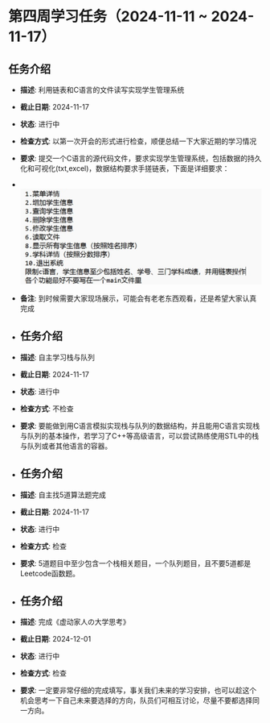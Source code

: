 # 第四周学习任务（2024-11-11 ~ 2024-11-17）
## 任务介绍
- **描述**: 利用链表和C语言的文件读写实现学生管理系统
- **截止日期**: 2024-11-17
- **状态**: 进行中
- **检查方式**: 以第一次开会的形式进行检查，顺便总结一下大家近期的学习情况
- **要求**: 提交一个C语言的源代码文件，要求实现学生管理系统，包括数据的持久化和可视化(txt,excel)，数据结构要求手搓链表，下面是详细要求：
- <br>
  <img src="img.png" alt="img" width="500"/>
- **备注**: 到时候需要大家现场展示，可能会有老老东西观看，还是希望大家认真完成

- ## 任务介绍
- **描述**: 自主学习栈与队列
- **截止日期**: 2024-11-17
- **状态**: 进行中
- **检查方式**: 不检查
- **要求**: 要能做到用C语言模拟实现栈与队列的数据结构，并且能用C语言实现栈与队列的基本操作，若学习了C++等高级语言，可以尝试熟练使用STL中的栈与队列或者其他语言的容器。

- ## 任务介绍
- **描述**: 自主找5道算法题完成
- **截止日期**: 2024-11-17
- **状态**: 进行中
- **检查方式**: 检查
- **要求**: 5道题目中至少包含一个栈相关题目，一个队列题目，且不要5道都是Leetcode函数题。

- ## 任务介绍
- **描述**: 完成《虚动家人の大学思考》
- **截止日期**: 2024-12-01
- **状态**: 进行中
- **检查方式**: 检查
- **要求**: 一定要非常仔细的完成填写，事关我们未来的学习安排，也可以趁这个机会思考一下自己未来要选择的方向，队员们可相互讨论，尽量不要都选择同一方向。